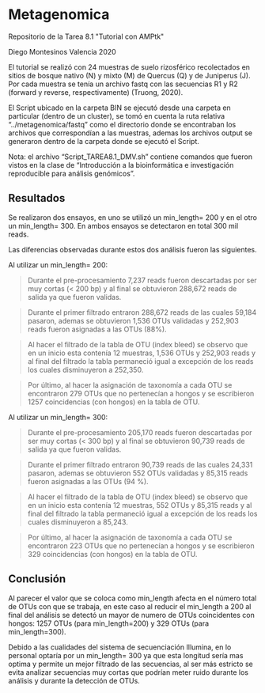 # Metagenomica
Repositorio de la Tarea 8.1 "Tutorial con AMPtk"

Diego Montesinos Valencia 2020

El tutorial se realizó con 24 muestras de suelo rizosférico recolectados en sitios de bosque nativo (N) y mixto (M) de Quercus (Q) y de Juniperus (J). Por cada muestra se tenía un archivo fastq con las secuencias R1 y R2 (forward y reverse, respectivamente) (Truong, 2020).

El Script ubicado en la carpeta BIN se ejecutó desde una carpeta en particular (dentro de un cluster), se tomó en cuenta la ruta relativa “../metagenomica/fastq” como el directorio donde se encontraban los archivos que correspondían a las muestras, ademas los archivos output se generaron dentro de la carpeta donde se ejecutó el Script.

Nota: el archivo “Script_TAREA8.1_DMV.sh” contiene comandos que fueron vistos en la clase de “Introducción a la bioinformática e investigación reproducible para análisis genómicos”.

## Resultados

Se realizaron dos ensayos, en uno se utilizó un min_length= 200 y en el otro un min_length= 300. En ambos ensayos se detectaron en total 300 mil reads.

Las diferencias observadas durante estos dos análisis fueron las siguientes.

Al utilizar un min_length= 200:

> Durante el pre-procesamiento 7,237 reads fueron descartadas por ser muy cortas (< 200 bp) y al final se obtuvieron 288,672 reads de salida ya que fueron validas.
    
> Durante el primer filtrado entraron 288,672 reads de las cuales 59,184 pasaron, ademas se obtuvieron 1,536 OTUs validadas y  252,903 reads fueron asignadas a las OTUs (88%).
    
> Al hacer el filtrado de la tabla de OTU (index bleed) se observo que en un inicio esta contenía 12 muestras, 1,536 OTUs y 252,903 reads y al final del filtrado la tabla permaneció igual a excepción de los reads los cuales disminuyeron a 252,350.
    
> Por último, al hacer la asignación de taxonomía a cada OTU se encontraron 279 OTUs que no pertenecían a hongos y se escribieron 1257 coincidencias (con hongos) en la tabla de OTU.
    
Al utilizar un min_length= 300:

> Durante el pre-procesamiento 205,170 reads fueron descartadas por ser muy cortas (< 300 bp) y al final se obtuvieron 90,739 reads de salida ya que fueron validas. 
    
> Durante el primer filtrado entraron 90,739 reads de las cuales 24,331 pasaron, ademas se obtuvieron 552 OTUs validadas y 85,315 reads fueron asignadas a las OTUs (94 %).
    
> Al hacer el filtrado de la tabla de OTU (index bleed) se observo que en un inicio esta contenía 12 muestras, 552 OTUs y 85,315 reads y al final del filtrado la tabla permaneció igual a excepción de los reads los cuales disminuyeron a 85,243.
    
> Por último, al hacer la asignación de taxonomía a cada OTU se encontraron 223 OTUs que no pertenecían a hongos y se escribieron 329 coincidencias (con hongos) en la tabla de OTU.

## Conclusión 

Al parecer el valor que se coloca como min_length afecta en el número total de OTUs con que se trabaja, en este caso al reducir el min_length a 200 al final del análisis se detectó un mayor de numero de OTUs coincidentes con hongos: 1257 OTUs (para min_length=200) y 329 OTUs (para min_length=300).

Debido a las cualidades del sistema de secuenciación Illumina, en lo personal optaría por un min_length= 300 ya que esta longitud sería mas optima y permite un mejor filtrado de las secuencias, al ser más estricto se evita analizar secuencias muy cortas que podrían meter ruido durante los análisis y durante la detección de OTUs.



